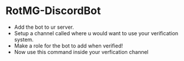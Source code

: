 # RotMG-DiscordBot

- Add the bot to ur server.
- Setup a channel called where u would want to use your verification system.
- Make a role for the bot to add when verified!
- Now use this command inside your verfication channel
